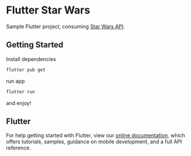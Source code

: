 # Flutter Star Wars

Sample Flutter project, consuming [Star Wars API](https://swapi.co/).

## Getting Started

Install dependencies
```sh
flutter pub get
```

run app
```sh
flutter run
```

and enjoy!

## Flutter
For help getting started with Flutter, view our
[online documentation](https://flutter.dev/docs), which offers tutorials,
samples, guidance on mobile development, and a full API reference.
